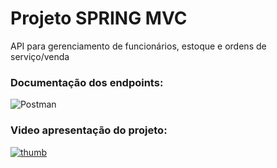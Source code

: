 # Projeto SPRING MVC
API para gerenciamento de funcionários, estoque e ordens de serviço/venda

### Documentação dos endpoints:
![Postman](https://documenter.getpostman.com/view/27585864/2sA35JzfLL)

### Video apresentação do projeto:
[![thumb](https://github.com/luismineo/trabSpring/assets/69175314/4ebb70bb-6e5d-41a9-85a1-b293cb7d2f79)](https://www.youtube.com/watch?v=hF1t4E7wuLs)
